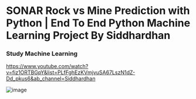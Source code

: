 # SONAR Rock vs Mine Prediction with Python | End To End Python Machine Learning Project By Siddhardhan

<h3>Study Machine Learning</h3>

https://www.youtube.com/watch?v=fiz1ORTBGpY&list=PLfFghEzKVmjvuSA67LszN1dZ-Dd_pkus6&ab_channel=Siddhardhan

![image](https://user-images.githubusercontent.com/93084433/221501360-9fd0325a-401d-40f8-be3a-73fdf9ba48fe.png)
